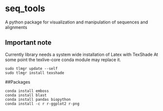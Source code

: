 # seq_tools
A python package for visualization  and manipulation of sequences and alignments

## Important note
Currently library needs a system wide installation of Latex with TexShade
At some point the texlive-core conda module may replace it.
```
sudo tlmgr update --self
sudo tlmgr install texshade
```

##Packages
```
conda install emboss
conda install blast
conda install pandas biopython
conda install -c r r-ggplot2 r-png
```